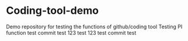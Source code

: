 # Coding-tool-demo
Demo repository for testing the functions of github/coding tool
Testing PI function
test
commit test 123
test
123
test
commit test
